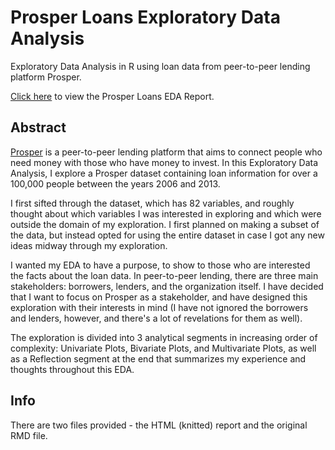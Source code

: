 # Prosper Loans Exploratory Data Analysis
Exploratory Data Analysis in R using loan data from peer-to-peer lending platform Prosper.

[Click here](https://nehal96.github.io/Prosper-Loans-Exploratory-Data_Analysis/Prosper_Loans_EDA.html) to view the Prosper Loans EDA Report.

## Abstract

[Prosper](https://www.prosper.com/) is a peer-to-peer lending platform that aims to connect people who need money with those who have money to invest. In this Exploratory Data Analysis, I explore a Prosper dataset containing loan information for over a 100,000 people between the years 2006 and 2013.  
  
I first sifted through the dataset, which has 82 variables, and roughly thought about which variables I was interested in exploring and which were outside the domain of my exploration. I first planned on making a subset of the data, but instead opted for using the entire dataset in case I got any new ideas midway through my exploration.

I wanted my EDA to have a purpose, to show to those who are interested the facts about the loan data. In peer-to-peer lending, there are three main stakeholders: borrowers, lenders, and the organization itself. I have decided that I want to focus on Prosper as a stakeholder, and have designed this exploration with their interests in mind (I have not ignored the borrowers and lenders, however, and there's a lot of revelations for them as well).

The exploration is divided into 3 analytical segments in increasing order of complexity: Univariate Plots, Bivariate Plots, and Multivariate Plots, as well as a Reflection segment at the end that summarizes my experience and thoughts throughout this EDA. 


## Info 

There are two files provided - the HTML (knitted) report and the original RMD file.

